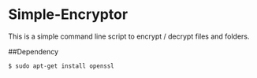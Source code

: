 # Simple-Encryptor


This is a simple command line script to encrypt / decrypt files and folders.

##Dependency
```openssl
$ sudo apt-get install openssl
```